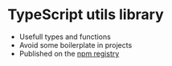 # TypeScript utils library

- Usefull types and functions
- Avoid some boilerplate in projects
- Published on the [npm registry][npmjs]

[//]: # ("--- Images and links section ---")
[npmjs]: https://www.npmjs.com/package/@meniltech/ts-utils
